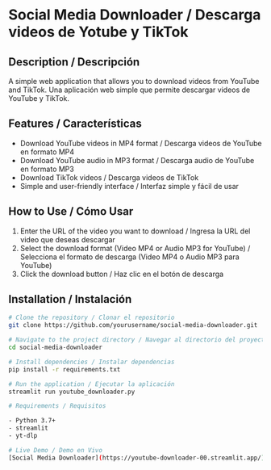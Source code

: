# Social Media Downloader / Descarga videos de Yotube y TikTok

## Description / Descripción
A simple web application that allows you to download videos from YouTube and TikTok.
Una aplicación web simple que permite descargar videos de YouTube y TikTok.

## Features / Características
- Download YouTube videos in MP4 format / Descarga videos de YouTube en formato MP4
- Download YouTube audio in MP3 format / Descarga audio de YouTube en formato MP3
- Download TikTok videos / Descarga videos de TikTok
- Simple and user-friendly interface / Interfaz simple y fácil de usar

## How to Use / Cómo Usar
1. Enter the URL of the video you want to download / Ingresa la URL del video que deseas descargar
2. Select the download format (Video MP4 or Audio MP3 for YouTube) / Selecciona el formato de descarga (Video MP4 o Audio MP3 para YouTube)
3. Click the download button / Haz clic en el botón de descarga

## Installation / Instalación
```bash
# Clone the repository / Clonar el repositorio
git clone https://github.com/yourusername/social-media-downloader.git

# Navigate to the project directory / Navegar al directorio del proyecto
cd social-media-downloader

# Install dependencies / Instalar dependencias
pip install -r requirements.txt

# Run the application / Ejecutar la aplicación
streamlit run youtube_downloader.py

# Requirements / Requisitos

- Python 3.7+
- streamlit
- yt-dlp

# Live Demo / Demo en Vivo
[Social Media Downloader](https://youtube-downloader-00.streamlit.app/)